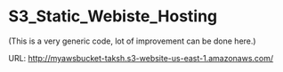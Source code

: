 # S3_Static_Webiste_Hosting
(This is a very generic code, lot of improvement can be done here.)

URL: http://myawsbucket-taksh.s3-website-us-east-1.amazonaws.com/ 
